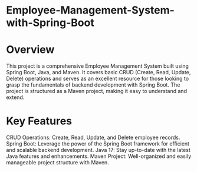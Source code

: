# Employee-Management-System-with-Spring-Boot
# Overview
This project is a comprehensive Employee Management System built using Spring Boot, Java, and Maven. It covers basic CRUD (Create, Read, Update, Delete) operations and serves as an excellent resource for those looking to grasp the fundamentals of backend development with Spring Boot. The project is structured as a Maven project, making it easy to understand and extend.

# Key Features
CRUD Operations: Create, Read, Update, and Delete employee records.
Spring Boot: Leverage the power of the Spring Boot framework for efficient and scalable backend development.
Java 17: Stay up-to-date with the latest Java features and enhancements.
Maven Project: Well-organized and easily manageable project structure with Maven.
